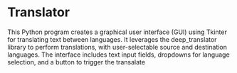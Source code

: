# Translator
This Python program creates a graphical user interface (GUI) using Tkinter for translating text between languages. It leverages the deep_translator library to perform translations, with user-selectable source and destination languages. The interface includes text input fields, dropdowns for language selection, and a button to trigger the transalate
